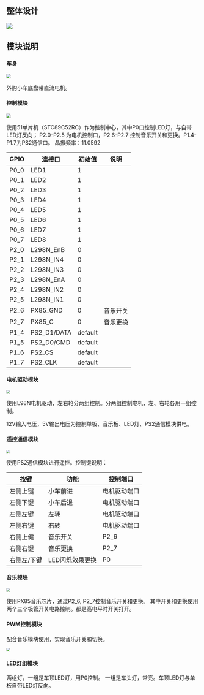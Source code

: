 ## 整体设计

![](integrate_archetecture.png)



## 模块说明

#### 车身
<img src="modules/car.jpg" style="zoom:70%;" />

外购小车底盘带直流电机。


#### 控制模块
<img src="modules/stc89c52rc.jpg" style="zoom: 67%;" />

使用51单片机（STC89C52RC）作为控制中心，其中P0口控制LED灯，与自带LED灯反向； P2.0-P2.5 为电机控制口，P2.6-P2.7 控制音乐开关和更换。P1.4-P1.7为PS2通信口。
晶振频率：11.0592

| GPIO | 连接口      | 初始值  | 说明     |
| ---- | ----------- | ------- | -------- |
| P0_0 | LED1        | 1       |          |
| P0_1 | LED2        | 1       |          |
| P0_2 | LED3        | 1       |          |
| P0_3 | LED4        | 1       |          |
| P0_4 | LED5        | 1       |          |
| P0_5 | LED6        | 1       |          |
| P0_6 | LED7        | 1       |          |
| P0_7 | LED8        | 1       |          |
| P2_0 | L298N_EnB   | 0       |          |
| P2_1 | L298N_IN4   | 0       |          |
| P2_2 | L298N_IN3   | 0       |          |
| P2_3 | L298N_EnA   | 0       |          |
| P2_4 | L298N_IN2   | 0       |          |
| P2_5 | L298N_IN1   | 0       |          |
| P2_6 | PX85_GND    | 0       | 音乐开关 |
| P2_7 | PX85_C      | 0       | 音乐更换 |
| P1_4 | PS2_D1/DATA | default |          |
| P1_5 | PS2_D0/CMD  | default |          |
| P1_6 | PS2_CS      | default |          |
| P1_7 | PS2_CLK     | default |          |



#### 电机驱动模块
<img src="modules/L298N.png" style="zoom:60%;" />

使用L98N电机驱动，左右轮分两组控制。分两组控制电机，左、右轮各用一组控制。

12V输入电压，5V输出电压为控制单板、音乐板、LED灯、PS2通信模块供电。



#### 遥控通信模块

<img src="modules/ps2.jpg" style="zoom:50%;" />

使用PS2通信模块进行遥控。控制键说明：

| 按键        | 功能            | 控制端口     |
| ----------- | --------------- | ------------ |
| 左侧上键    | 小车前进        | 电机驱动端口 |
| 左侧下键    | 小车后退        | 电机驱动端口 |
| 左侧左键    | 左转            | 电机驱动端口 |
| 左侧右键    | 右转            | 电机驱动端口 |
| 右侧上健    | 音乐开关        | P2_6         |
| 右侧右键    | 音乐更换        | P2_7         |
| 右侧左/下键 | LED闪烁效果更换 | P0           |



#### 音乐模块

<img src="modules/px85.png" style="zoom:60%;" />

使用PX85音乐芯片，通过P2_6, P2_7控制音乐开关和更换。 其中开关和更换使用两个三个极管开关电路控制。都是高电平时开关打开。



#### PWM控制模块

配合音乐模块使用，实现音乐开关和切换。

<img src="modules/pwm_mos.jpg" style="zoom:60%;" />

#### LED灯组模块

 两组灯，一组是车顶LED灯，用P0控制。 一组是车头灯，常亮。车顶LED灯与单板自带LED灯反向。